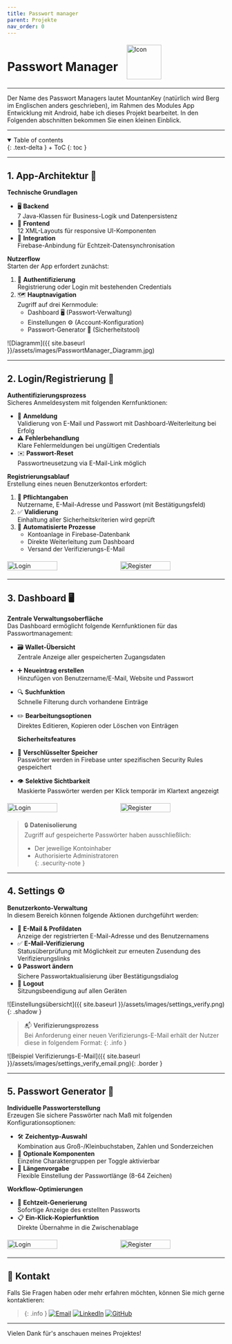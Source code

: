 ```yaml
---
title: Passwort manager
parent: Projekte
nav_order: 0
---
```


<div style="display: flex; align-items: center; gap: 20px;">
  <h1>Passwort Manager</h1>
  <img src="{{ site.baseurl }}/assets/images/Icon_MountainKeys.png" alt="Icon" style="height: 80px; width: auto;">
</div>

---

Der Name des Passwort Managers lautet MountanKey (natürlich wird Berg im Englischen anders geschrieben), 
im Rahmen des Modules App Entwicklung mit Android, habe ich dieses Projekt bearbeitet.
In den Folgenden abschnitten bekommen Sie einen kleinen Einblick.

---

<details open markdown="block">
{: .text-delta }
<summary>Table of contents</summary>
+ ToC
{: toc }
</details>

---

## **1. App-Architektur** 📱

**Technische Grundlagen**  
- 🖥️ **Backend**  
  7 Java-Klassen für Business-Logik und Datenpersistenz
- 🎨 **Frontend**  
  12 XML-Layouts für responsive UI-Komponenten
- 🔗 **Integration**  
  Firebase-Anbindung für Echtzeit-Datensynchronisation

**Nutzerflow**  
Starten der App erfordert zunächst:
1. 🔐 **Authentifizierung**  
   Registrierung oder Login mit bestehenden Credentials
2. 🗺️ **Hauptnavigation**  
   Zugriff auf drei Kernmodule:
   - Dashboard 🖥️ (Passwort-Verwaltung)
   - Einstellungen ⚙️ (Account-Konfiguration)
   - Passwort-Generator 🔐 (Sicherheitstool)

![Diagramm]({{ site.baseurl }}/assets/images/PasswortManager_Diagramm.jpg)

---
## **2. Login/Registrierung** 🔐

**Authentifizierungsprozess**  
Sicheres Anmeldesystem mit folgenden Kernfunktionen:

- 🔑 **Anmeldung**  
  Validierung von E-Mail und Passwort mit Dashboard-Weiterleitung bei Erfolg
- ⚠️ **Fehlerbehandlung**  
  Klare Fehlermeldungen bei ungültigen Credentials
- ✉️ **Passwort-Reset**  
  Passwortneusetzung via E-Mail-Link möglich

**Registrierungsablauf**  
Erstellung eines neuen Benutzerkontos erfordert:

1. 📝 **Pflichtangaben**  
   Nutzername, E-Mail-Adresse und Passwort (mit Bestätigungsfeld)
2. ✅ **Validierung**  
   Einhaltung aller Sicherheitskriterien wird geprüft
3. 🚀 **Automatisierte Prozesse**  
   - Kontoanlage in Firebase-Datenbank
   - Direkte Weiterleitung zum Dashboard
   - Versand der Verifizierungs-E-Mail

<div style="display: flex; justify-content: space-between; gap: 10px; margin: 20px 0;">
  <img src="{{ site.baseurl }}/assets/images/login.png" alt="Login" style="width: 48%;">
  <img src="{{ site.baseurl }}/assets/images/register.png" alt="Register" style="width: 48%;">
</div>

---

## **3. Dashboard** 🖥️

**Zentrale Verwaltungsoberfläche**  
Das Dashboard ermöglicht folgende Kernfunktionen für das Passwortmanagement:

- 🗃️ **Wallet-Übersicht**  
  Zentrale Anzeige aller gespeicherten Zugangsdaten
- ➕ **Neueintrag erstellen**  
  Hinzufügen von Benutzername/E-Mail, Website und Passwort
- 🔍 **Suchfunktion**  
  Schnelle Filterung durch vorhandene Einträge
- ✏️ **Bearbeitungsoptionen**  
  Direktes Editieren, Kopieren oder Löschen von Einträgen

  **Sicherheitsfeatures**  
- 🔐 **Verschlüsselter Speicher**  
  Passwörter werden in Firebase unter spezifischen Security Rules gespeichert
- 👁️ **Selektive Sichtbarkeit**  
  Maskierte Passwörter werden per Klick temporär im Klartext angezeigt

<div style="display: flex; justify-content: space-between; gap: 10px; margin: 20px 0;">
  <img src="{{ site.baseurl }}/assets/images/dashboard_one.png" alt="Login" style="width: 48%;">
  <img src="{{ site.baseurl }}/assets/images/dashboard_add_pw.png" alt="Register" style="width: 48%;">
</div>

> 🔒 **Datenisolierung**  
> Zugriff auf gespeicherte Passwörter haben ausschließlich:  
> - Der jeweilige Kontoinhaber  
> - Authorisierte Administratoren  
{: .security-note }

---

## **4. Settings** ⚙️

**Benutzerkonto-Verwaltung**  
In diesem Bereich können folgende Aktionen durchgeführt werden:

- 📧 **E-Mail & Profildaten**  
  Anzeige der registrierten E-Mail-Adresse und des Benutzernamens
- ✅ **E-Mail-Verifizierung**  
  Statusüberprüfung mit Möglichkeit zur erneuten Zusendung des Verifizierungslinks
- 🔒 **Passwort ändern**  
  Sichere Passwortaktualisierung über Bestätigungsdialog
- 🚪 **Logout**  
  Sitzungsbeendigung auf allen Geräten

![Einstellungsübersicht]({{ site.baseurl }}/assets/images/settings_verify.png){: .shadow }

> 📬 **Verifizierungsprozess**  
> Bei Anforderung einer neuen Verifizierungs-E-Mail erhält der Nutzer diese in folgendem Format:
{: .info }

![Beispiel Verifizierungs-E-Mail]({{ site.baseurl }}/assets/images/settings_verify_email.png){: .border }

---

## **5. Passwort Generator** 🔐

**Individuelle Passworterstellung**  
Erzeugen Sie sichere Passwörter nach Maß mit folgenden Konfigurationsoptionen:

- 🛠️ **Zeichentyp-Auswahl**  
  Kombination aus Groß-/Kleinbuchstaben, Zahlen und Sonderzeichen
- 🔘 **Optionale Komponenten**  
  Einzelne Charaktergruppen per Toggle aktivierbar
- 📏 **Längenvorgabe**  
  Flexible Einstellung der Passwortlänge (8-64 Zeichen)

**Workflow-Optimierungen**  
- 🎲 **Echtzeit-Generierung**  
  Sofortige Anzeige des erstellten Passworts
- 📋 **Ein-Klick-Kopierfunktion**  
  Direkte Übernahme in die Zwischenablage

<div style="display: flex; justify-content: space-between; gap: 10px; margin: 20px 0;">
  <img src="{{ site.baseurl }}/assets/images/pw_generator_one.png" alt="Login" style="width: 48%;">
  <img src="{{ site.baseurl }}/assets/images/pw_generator_two.png" alt="Register" style="width: 48%;">
</div>

---

## 📧 Kontakt
Falls Sie Fragen haben oder mehr erfahren möchten, können Sie mich gerne kontaktieren:
 
> {: .info }
[![Email](https://img.shields.io/badge/-aniloeker@hotmail.com-EA4335?style=for-the-badge&logo=gmail&logoColor=white)](mailto:aniloeker@hotmail.com)
[![LinkedIn](https://img.shields.io/badge/-Anil%20Emircan%20Öker-0A66C2?style=for-the-badge&logo=linkedin&logoColor=white)](https://www.linkedin.com/in/anil-emircan-öker-a2878430a)
[![GitHub](https://img.shields.io/badge/-@Emircan1122-181717?style=for-the-badge&logo=github&logoColor=white)](https://github.com/Emircan1122)

--- 

Vielen Dank für's anschauen meines Projektes!
